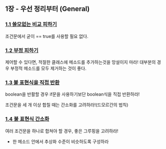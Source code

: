 ## 1장 - 우선 정리부터 (General)

### [1.1 쓸모없는 비교 피하기](./ex01_avoid_unneccessary_comparisons)

조건문에서 굳이 == true를 사용할 필요 없다.

### [1.2 부정 피하기](./ex02_avoid_negations)

제어할 수 있다면, 적절한 클래스에 메소드를 추가하는것을 망설이지 마라!
대부분의 경우 부정적 메소드를 모두 제거하는 것이 좋다.

### [1.3 불 표현식을 직접 반환](./ex03_return_boolean_expression_directly)

boolean을 반활할 경우 if문을 사용하기보단 boolean식을 직접 반환하라!

조건문을 세 개 이상 합칠 때는 간소화를 고려하라!(드모르간의 법칙)

### [1.4 불 표현식 간소화](./ex04_simplify_boolean_expressions)

여러 조건문을 하나로 합쳐야 할 경우, 좋은 그루핑을 고려하라!

- 한 메소드 안에서 추상화 수준이 비슷하도록 구성하라



